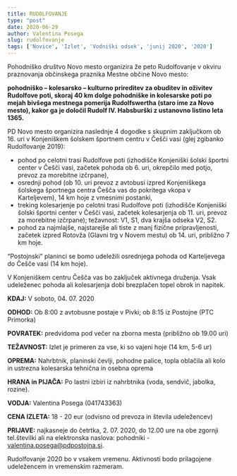 ```yaml
---
title: RUDOLFOVANJE
type: "post"
date: 2020-06-29
author: Valentina Posega
slug: rudolfovanje
tags: ['Novice', 'Izlet', 'Vodniški odsek', 'junij 2020', '2020']
---
```


Pohodniško društvo Novo mesto organizira že peto Rudolfovanje v okviru praznovanja občinskega praznika Mestne občine Novo mesto:

**pohodniško – kolesarsko – kulturno prireditev za obuditev in oživitev Rudolfove poti, skoraj 40 km dolge pohodniške in kolesarske poti po mejah bivšega mestnega pomerija Rudolfswertha (staro ime za Novo mesto), kakor ga je določil Rudolf IV. Habsburški z ustanovno listino leta 1365.**


PD Novo mesto organizira naslednje 4 dogodke s skupnim zaključkom ob 16. uri  v Konjeniškem šolskem športnem centru v Češči vasi (glej zgibanko Rudolfovanje 2019):

-	pohod po celotni trasi Rudolfove poti (izhodišče Konjeniški šolski športni center v Češči vasi, začetek pohoda ob 6. uri, okrepčilo med potjo, prevoz za morebitne izčrpane),
-	osrednji pohod (ob 10. uri prevoz z avtobusi izpred Konjeniškega šolskega športnega centra Češča vas do pokritega vkopa v Karteljevem), 14 km hoje z vmesnimi postanki,
-	treking kolesarjenje po celotni trasi Rudolfove poti (izhodišče Konjeniški šolski športni center v Češči vasi, začetek kolesarjenja ob 11. uri, prevoz za morebitne izčrpane); težavnost: V1, S1, dva krajša odseka V2, S2.
-	pohod za najmlajše, najstarejše ali tiste z manj fizične pripravljenosti, začetek izpred Rotovža (Glavni trg v Novem mestu) ob 14. uri, približno 7 km hoje.


“Postojnski” planinci se bomo udeležili osrednjega pohoda od Karteljevega do Češče vasi (14 km hoje).

V Konjeniškem centru  Češča vas bo zaključek aktivnega druženja. Vsak udeleženec pohoda ali kolesarjenja dobi brezplačen topel obrok in napitek. 

**KDAJ:**  		V soboto, 04. 07. 2020

**ODHOD:**		Ob 8:00 z avtobusne postaje v Pivki; ob 8:15 iz Postojne (PTC Primorka) 

**POVRATEK:**		predvidoma pod večer na zborna mesta (približno ob 19.00 uri)

**TEŽAVNOST:**  	Izlet je primeren za vse, ki so vajeni hoje (14 km, 5-6 ur)

**OPREMA:**  	Nahrbtnik, planinski čevlji, pohodne palice, topla oblačila ali kolo in ustrezna kolesarska tehnična in osebna oprema

**HRANA in PIJAČA:**  Po lastni izbiri iz nahrbtnika (voda, sendvič, jabolka, rozine).

**VODJA:**  		Valentina Posega (041743363)

**CENA IZLETA:**  	18 - 20 eur (odvisno od prevoza in števila udeležencev)

**PRIJAVE:**  	najkasneje do četrtka, 2. 07. 2020, do 12.00 ure na obe zgornji tel.številki ali na elektronska naslova: pohodniki -  valentina.posega@pdpostojna.si.

Rudolfovanje 2020 bo v vsakem vremenu. Aktivnosti bodo prilagojene udeležencem in vremenskim razmeram.
